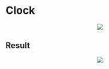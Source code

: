 # Clock
<p align="center">
  <img src="https://i.nuuls.com/BOge6.png" />
</p>

## Result
<p align="center">
  <img src="https://i.nuuls.com/Yeg3W.png" />
</p>
